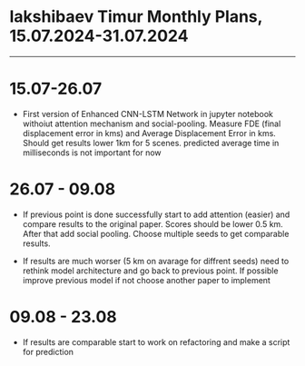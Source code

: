 # Iakshibaev Timur Monthly Plans, 15.07.2024-31.07.2024

---

# 15.07-26.07

- First version of Enhanced CNN-LSTM Network in jupyter notebook withoiut attention mechanism and social-pooling. Measure FDE (final displacement error in kms) and Average Displacement Error in kms. Should get results lower 1km for 5 scenes. predicted average time in milliseconds is not important for now

# 26.07 - 09.08

- If previous point is done successfully start to add attention (easier) and compare results to the original paper. Scores should be lower 0.5 km. After that add social pooling. Choose multiple seeds to get comparable results.

- If results are much worser (5 km on avarage for diffrent seeds) need to rethink model architecture and go back to previous point. If possible improve previous model if not choose another paper to implement

# 09.08 - 23.08

- If results are comparable start to work on refactoring and make a script for prediction
